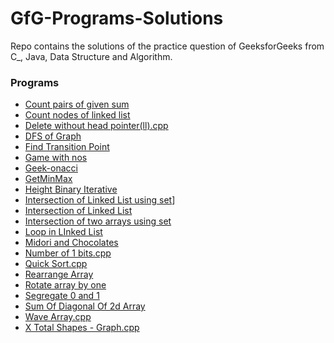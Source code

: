 # GfG-Programs-Solutions
Repo contains the solutions of the practice question of GeeksforGeeks from C_, Java, Data Structure and Algorithm.

### Programs
- [Count pairs of given sum](Count_pairs_of_given_sum.cpp)
- [Count nodes of linked list](Count_nodes_of_linked_list.cpp)
- [Delete without head pointer(ll).cpp](Delete_without_head_pointer(ll).cpp)
- [DFS of Graph](DFS_of_Graph.cpp)
- [Find Transition Point](Find_Transition_Point.cpp)
- [Game with nos](game_with_nos.cpp)
- [Geek-onacci](Geek-onacci.cpp)
- [GetMinMax](getminmax.cpp)
- [Height Binary Iterative](Height_Binary_Iterative.cpp)
- [Intersection of Linked List using set](Intersection_of_Linked_List_using_set.cpp)]
- [Intersection of Linked List](Intersection_of_Linked_List.cpp)
- [Intersection of two arrays using set](Intersection_of_two_arrays_using_set.cpp)
- [Loop in LInked List](Loop_in_Linked_List.cpp)
- [Midori and Chocolates](Midori_and_Chocolates.cpp)
- [Number of 1 bits.cpp](Number_of_1_bits.cpp)
- [Quick Sort.cpp](Quick_Sort.cpp)
- [Rearrange Array](Rearrange_Array.cpp)
- [Rotate array by one](Rotate_array_by_one.c)
- [Segregate 0 and 1](Segregate_0_1.cpp)
- [Sum Of Diagonal Of 2d Array](SumOfDiagonalOf2dArray.java)
- [Wave Array.cpp](Wave_Array.cpp)
- [X Total Shapes - Graph.cpp](X_Total_Shapes.cpp)




